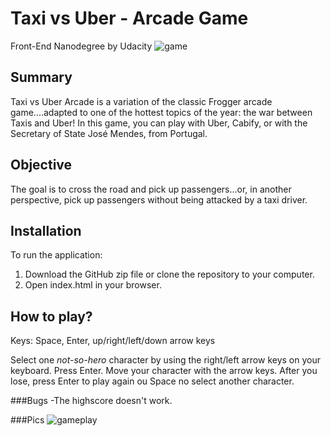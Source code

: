 # Taxi vs Uber - Arcade Game
Front-End Nanodegree by Udacity
![game](inesarmadabras.github.com/TaxiVSTber_Arcade/img0.png)

## Summary
Taxi vs Uber Arcade is a variation of the classic Frogger arcade game....adapted to one of the hottest topics of the year: the war between Taxis and Uber! In this game, you can play with Uber, Cabify, or with the Secretary of State José Mendes, from Portugal.

## Objective
The goal is to cross the road and pick up passengers...or, in another perspective, pick up passengers without being attacked by a taxi driver.

## Installation
To run the application:

1. Download the GitHub zip file or clone the repository to your computer.
2. Open index.html in your browser.

## How to play?
Keys: Space, Enter, up/right/left/down arrow keys

Select one _not-so-hero_ character by using the right/left arrow keys on your keyboard. Press Enter.
Move your character with the arrow keys.
After you lose, press Enter to play again ou Space no select another character.

###Bugs
-The highscore doesn't work.

###Pics
![gameplay](inesarmadabras.github.com/TaxiVSUber_Arcade/img1.png)